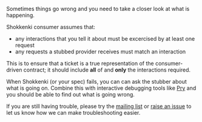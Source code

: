 Sometimes things go wrong and you need to take a closer look at what is happening.

Shokkenki consumer assumes that:

- any interactions that you tell it about must be excercised by at least one request
- any requests a stubbed provider receives must match an interaction

This is to ensure that a ticket is a true representation of the consumer-driven contract; it should include **all** of and **only** the interactions required.

When Shokkenki (or your spec) fails, you can can ask the stubber about what is going on. Combine this with interactive debugging tools like [Pry](http://github.com/pry/pry) and you should be able to find out what is going wrong.

If you are still having trouble, please try the [mailing list](http://groups.google.com/forum/#!forum/shokkenki) or [raise an issue](http://github.com/brentsnook/shokkenki-consumer/issues) to let us know how we can make troubleshooting easier.